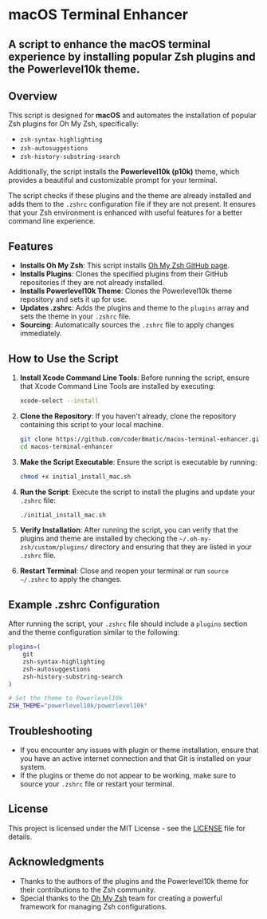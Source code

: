 # macOS Terminal Enhancer

## A script to enhance the macOS terminal experience by installing popular Zsh plugins and the Powerlevel10k theme.

## Overview

This script is designed for **macOS** and automates the installation of popular Zsh plugins for Oh My Zsh, specifically:
- `zsh-syntax-highlighting`
- `zsh-autosuggestions`
- `zsh-history-substring-search`

Additionally, the script installs the **Powerlevel10k (p10k)** theme, which provides a beautiful and customizable prompt for your terminal.

The script checks if these plugins and the theme are already installed and adds them to the `.zshrc` configuration file if they are not present. It ensures that your Zsh environment is enhanced with useful features for a better command line experience.

## Features

- **Installs Oh My Zsh**: This script installs [Oh My Zsh GitHub page](https://github.com/ohmyzsh/ohmyzsh).
- **Installs Plugins**: Clones the specified plugins from their GitHub repositories if they are not already installed.
- **Installs Powerlevel10k Theme**: Clones the Powerlevel10k theme repository and sets it up for use.
- **Updates .zshrc**: Adds the plugins and theme to the `plugins` array and sets the theme in your `.zshrc` file.
- **Sourcing**: Automatically sources the `.zshrc` file to apply changes immediately.


## How to Use the Script

1. **Install Xcode Command Line Tools**: Before running the script, ensure that Xcode Command Line Tools are installed by executing:

   ```bash
   xcode-select --install
   ```

2. **Clone the Repository**: If you haven't already, clone the repository containing this script to your local machine.

   ```bash
   git clone https://github.com/coder8matic/macos-terminal-enhancer.git
   cd macos-terminal-enhancer
   ```

3. **Make the Script Executable**: Ensure the script is executable by running:

   ```bash
   chmod +x initial_install_mac.sh
   ```

4. **Run the Script**: Execute the script to install the plugins and update your `.zshrc` file:

   ```bash
   ./initial_install_mac.sh
   ```

5. **Verify Installation**: After running the script, you can verify that the plugins and theme are installed by checking the `~/.oh-my-zsh/custom/plugins/` directory and ensuring that they are listed in your `.zshrc` file.

6. **Restart Terminal**: Close and reopen your terminal or run `source ~/.zshrc` to apply the changes.

## Example .zshrc Configuration

After running the script, your `.zshrc` file should include a `plugins` section and the theme configuration similar to the following:

```bash
plugins=(
    git
    zsh-syntax-highlighting
    zsh-autosuggestions
    zsh-history-substring-search
)

# Set the theme to Powerlevel10k
ZSH_THEME="powerlevel10k/powerlevel10k"
```

## Troubleshooting

- If you encounter any issues with plugin or theme installation, ensure that you have an active internet connection and that Git is installed on your system.
- If the plugins or theme do not appear to be working, make sure to source your `.zshrc` file or restart your terminal.

## License

This project is licensed under the MIT License - see the [LICENSE](LICENSE) file for details.

## Acknowledgments

- Thanks to the authors of the plugins and the Powerlevel10k theme for their contributions to the Zsh community.
- Special thanks to the [Oh My Zsh](https://github.com/ohmyzsh/ohmyzsh) team for creating a powerful framework for managing Zsh configurations.
